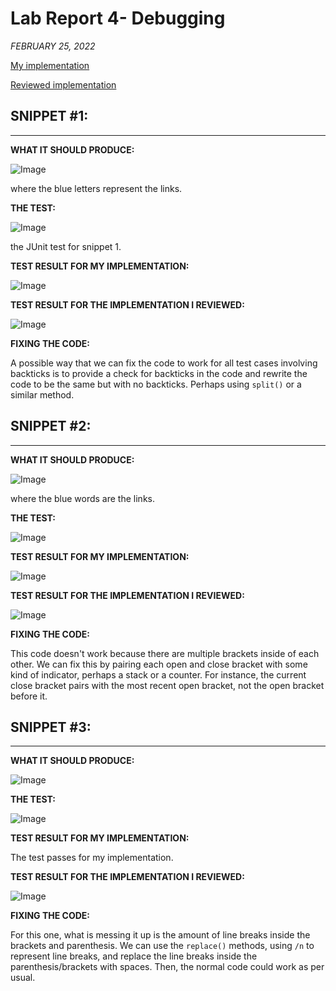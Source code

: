 # Lab Report 4- Debugging
*FEBRUARY 25, 2022*

[My implementation](https://github.com/hoz011/markdown-parse)

[Reviewed implementation](https://github.com/tanpatil/markdown-parse)

## SNIPPET #1:
---

**WHAT IT SHOULD PRODUCE:**

![Image](snippet1_preview.PNG)

where the blue letters represent the links.

**THE TEST:**

![Image](snippet1_test.PNG)

the JUnit test for snippet 1.

**TEST RESULT FOR MY IMPLEMENTATION:**

![Image](snippet1_error2.PNG)

**TEST RESULT FOR THE IMPLEMENTATION I REVIEWED:**

![Image](snippet1_error1.PNG)

**FIXING THE CODE:**

A possible way that we can fix the code to work for all test cases involving backticks is to provide a check for backticks in the code and rewrite the code to be the same but with no backticks. Perhaps using `split()` or a similar method.

## SNIPPET #2:
---

**WHAT IT SHOULD PRODUCE:**

![Image](snippet2_preview.PNG)

where the blue words are the links.

**THE TEST:**

![Image](snippet2_test.PNG)

**TEST RESULT FOR MY IMPLEMENTATION:**

![Image](snippet2_error2.PNG)

**TEST RESULT FOR THE IMPLEMENTATION I REVIEWED:**

![Image](snippet2_error1.PNG)

**FIXING THE CODE:**

This code doesn't work because there are multiple brackets inside of each other. We can fix this by pairing each open and close bracket with some kind of indicator, perhaps a stack or a counter. For instance, the current close bracket pairs with the most recent open bracket, not the open bracket before it.

## SNIPPET #3:
---

**WHAT IT SHOULD PRODUCE:**

![Image](snippet3_preview.PNG)

**THE TEST:**

![Image](snippet3_test.PNG)

**TEST RESULT FOR MY IMPLEMENTATION:**

The test passes for my implementation.

**TEST RESULT FOR THE IMPLEMENTATION I REVIEWED:**

![Image](snippet3_error1.PNG)

**FIXING THE CODE:**

For this one, what is messing it up is the amount of line breaks inside the brackets and parenthesis. We can use the `replace()` methods, using `/n` to represent line breaks, and replace the line breaks inside the parenthesis/brackets with spaces. Then, the normal code could work as per usual.